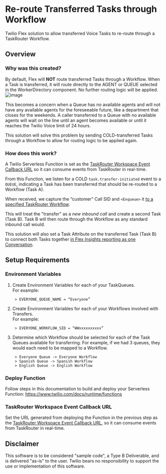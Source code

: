# Re-route Transferred Tasks through Workflow
Twilio Flex solution to allow transferred Voice Tasks to re-route through a TaskRouter Workflow. 

## Overview

### Why was this created?
By default, Flex will **NOT** route transferred Tasks through a Workflow. When a Task is transferred, it will route directly to the AGENT or QUEUE selected in the WorkerDirectory component. No further routing logic will be applied. 
![image](https://user-images.githubusercontent.com/67924770/157151805-3db3402d-5360-4f1c-9b8c-8e4be789cc23.png)

This becomes a concern when a Queue has no available agents and will not have any available agents for the foreseeable future, like a department that closes for the weekends. A caller transferred to a Queue with no available agents will wait on the line until an agent becomes available or until it reaches the Twilio Voice limit of 24 hours.

This solution will solve this problem by sending COLD-transferred Tasks through a Workflow to allow for routing logic to be applied again.

### How does this work?
A Twilio Serverless Function is set as the [TaskRouter Workspace Event Callback URL](https://www.twilio.com/docs/taskrouter/api/workflow) so it can consume events from TaskRouter in real-time. 

From this Function, we listen for a COLD `task.transfer-initiated` event to a `QUEUE`, indicating a Task has been transferred that should be re-routed to a Workflow (Task A). 

When received, we capture the “customer” Call SID and `<Enqueue>` it [to a specified TaskRouter Workflow](https://www.twilio.com/docs/taskrouter/twiml-queue-calls#using-enqueue-to-route-calls-with-taskrouter). 

This will treat the "transfer" as a *new inbound call* and create a second Task (Task B). Task B will then route through the Workflow as any standard inbound call would.

This solution will also set a Task Attribute on the transferred Task (Task B) to connect both Tasks together [in Flex Insights reporting as one Conversation](https://www.twilio.com/docs/flex/developer/insights/enhance-integration#:~:text=To%20link%20tasks,to%20the%20Conversation.). 

## Setup Requirements

### Environment Variables
1. Create Environment Variables for each of your TaskQueues.   
    For example:   
    
        > EVERYONE_QUEUE_NAME = “Everyone”  

2. Create Environment Variables for each of your Workflows involved with Transfers.    
    For example:    
    
        > EVERYONE_WORKFLOW_SID = “WWxxxxxxxxxx”   
        
3. Determine which Workflow should be selected for each of the Task Queues available for transferring.
    For example, if we had 3 queues, they would each need to be mapped to a Workflow.     
        
        > Everyone Queue -> Everyone Workflow   
        > Spanish Queue -> Spanish Workflow   
        > English Queue -> English Workflow   

### Deploy Function

Follow steps in this documentation to build and deploy your Serverless Function:
https://www.twilio.com/docs/runtime/functions

### TaskRouter Workspace Event Callback URL
Set the URL generated from deploying the Function in the previous step as the [TaskRouter Workspace Event Callback URL](https://www.twilio.com/docs/taskrouter/api/workflow), so it can consume events from TaskRouter in real-time. 

## Disclaimer
This software is to be considered "sample code", a Type B Deliverable, and is delivered "as-is" to the user. Twilio bears no responsibility to support the use or implementation of this software.
